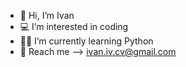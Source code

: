 - 👋 Hi, I’m Ivan
- 💻 I’m interested in coding 
- 👨‍🎓 I’m currently learning Python
- 📧 Reach me --> ivan.iv.cv@gmail.com
